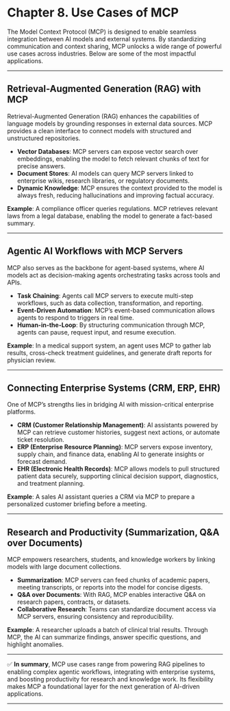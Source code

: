 # **Chapter 8. Use Cases of MCP**

The Model Context Protocol (MCP) is designed to enable seamless integration between AI models and external systems. By standardizing communication and context sharing, MCP unlocks a wide range of powerful use cases across industries. Below are some of the most impactful applications.

---

## Retrieval-Augmented Generation (RAG) with MCP

Retrieval-Augmented Generation (RAG) enhances the capabilities of language models by grounding responses in external data sources. MCP provides a clean interface to connect models with structured and unstructured repositories.

* **Vector Databases**: MCP servers can expose vector search over embeddings, enabling the model to fetch relevant chunks of text for precise answers.
* **Document Stores**: AI models can query MCP servers linked to enterprise wikis, research libraries, or regulatory documents.
* **Dynamic Knowledge**: MCP ensures the context provided to the model is always fresh, reducing hallucinations and improving factual accuracy.

**Example**: A compliance officer queries regulations. MCP retrieves relevant laws from a legal database, enabling the model to generate a fact-based summary.

---

## Agentic AI Workflows with MCP Servers

MCP also serves as the backbone for agent-based systems, where AI models act as decision-making agents orchestrating tasks across tools and APIs.

* **Task Chaining**: Agents call MCP servers to execute multi-step workflows, such as data collection, transformation, and reporting.
* **Event-Driven Automation**: MCP’s event-based communication allows agents to respond to triggers in real time.
* **Human-in-the-Loop**: By structuring communication through MCP, agents can pause, request input, and resume execution.

**Example**: In a medical support system, an agent uses MCP to gather lab results, cross-check treatment guidelines, and generate draft reports for physician review.

---

## Connecting Enterprise Systems (CRM, ERP, EHR)

One of MCP’s strengths lies in bridging AI with mission-critical enterprise platforms.

* **CRM (Customer Relationship Management)**: AI assistants powered by MCP can retrieve customer histories, suggest next actions, or automate ticket resolution.
* **ERP (Enterprise Resource Planning)**: MCP servers expose inventory, supply chain, and finance data, enabling AI to generate insights or forecast demand.
* **EHR (Electronic Health Records)**: MCP allows models to pull structured patient data securely, supporting clinical decision support, diagnostics, and treatment planning.

**Example**: A sales AI assistant queries a CRM via MCP to prepare a personalized customer briefing before a meeting.

---

## Research and Productivity (Summarization, Q\&A over Documents)

MCP empowers researchers, students, and knowledge workers by linking models with large document collections.

* **Summarization**: MCP servers can feed chunks of academic papers, meeting transcripts, or reports into the model for concise digests.
* **Q\&A over Documents**: With RAG, MCP enables interactive Q\&A on research papers, contracts, or datasets.
* **Collaborative Research**: Teams can standardize document access via MCP servers, ensuring consistency and reproducibility.

**Example**: A researcher uploads a batch of clinical trial results. Through MCP, the AI can summarize findings, answer specific questions, and highlight anomalies.

---

✅ **In summary**, MCP use cases range from powering RAG pipelines to enabling complex agentic workflows, integrating with enterprise systems, and boosting productivity for research and knowledge work. Its flexibility makes MCP a foundational layer for the next generation of AI-driven applications.

---
